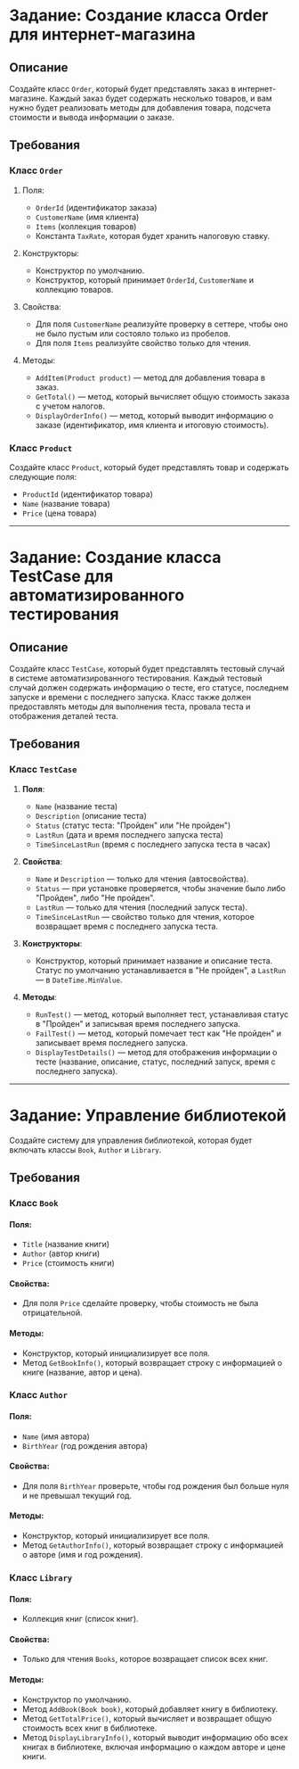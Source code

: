 ﻿# Задание: Создание класса Order для интернет-магазина

## Описание
Создайте класс `Order`, который будет представлять заказ в интернет-магазине. 
Каждый заказ будет содержать несколько товаров, и вам нужно будет реализовать методы для добавления товара, 
подсчета стоимости и вывода информации о заказе.

## Требования

### Класс `Order`
1. Поля:
   - `OrderId` (идентификатор заказа)
   - `CustomerName` (имя клиента)
   - `Items` (коллекция товаров)
   - Константа `TaxRate`, которая будет хранить налоговую ставку.

2. Конструкторы:
   - Конструктор по умолчанию.
   - Конструктор, который принимает `OrderId`, `CustomerName` и коллекцию товаров.

3. Свойства:
   - Для поля `CustomerName` реализуйте проверку в сеттере, чтобы оно не было пустым или состояло только из пробелов.
   - Для поля `Items` реализуйте свойство только для чтения.

4. Методы:
   - `AddItem(Product product)` — метод для добавления товара в заказ.
   - `GetTotal()` — метод, который вычисляет общую стоимость заказа с учетом налогов.
   - `DisplayOrderInfo()` — метод, который выводит информацию о заказе (идентификатор, имя клиента и итоговую стоимость).

### Класс `Product`
Создайте класс `Product`, который будет представлять товар и содержать следующие поля:
   - `ProductId` (идентификатор товара)
   - `Name` (название товара)
   - `Price` (цена товара)


-------------------------------------------------------------------------------------------------------------------------- 

# Задание: Создание класса TestCase для автоматизированного тестирования

## Описание
Создайте класс `TestCase`, который будет представлять тестовый случай в системе автоматизированного тестирования. Каждый тестовый случай должен содержать информацию о тесте, его статусе, последнем запуске и времени с последнего запуска. Класс также должен предоставлять методы для выполнения теста, провала теста и отображения деталей теста.

## Требования

### Класс `TestCase`
1. **Поля**:
   - `Name` (название теста)
   - `Description` (описание теста)
   - `Status` (статус теста: "Пройден" или "Не пройден")
   - `LastRun` (дата и время последнего запуска теста)
   - `TimeSinceLastRun` (время с последнего запуска теста в часах)

2. **Свойства**:
   - `Name` и `Description` — только для чтения (автосвойства).
   - `Status` — при установке проверяется, чтобы значение было либо "Пройден", либо "Не пройден".
   - `LastRun` — только для чтения (последний запуск теста).
   - `TimeSinceLastRun` — свойство только для чтения, которое возвращает время с последнего запуска теста.

3. **Конструкторы**:
   - Конструктор, который принимает название и описание теста. Статус по умолчанию устанавливается в "Не пройден", а `LastRun` — в `DateTime.MinValue`.

4. **Методы**:
   - `RunTest()` — метод, который выполняет тест, устанавливая статус в "Пройден" и записывая время последнего запуска.
   - `FailTest()` — метод, который помечает тест как "Не пройден" и записывает время последнего запуска.
   - `DisplayTestDetails()` — метод для отображения информации о тесте (название, описание, статус, последний запуск, время с последнего запуска).

-------------------------------------------------------------------------------------------------------------------------- 

# Задание: Управление библиотекой

Создайте систему для управления библиотекой, которая будет включать классы `Book`, `Author` и `Library`.

## Требования

### Класс `Book`

#### Поля:
- `Title` (название книги)
- `Author` (автор книги)
- `Price` (стоимость книги)

#### Свойства:
- Для поля `Price` сделайте проверку, чтобы стоимость не была отрицательной.

#### Методы:
- Конструктор, который инициализирует все поля.
- Метод `GetBookInfo()`, который возвращает строку с информацией о книге (название, автор и цена).

### Класс `Author`

#### Поля:
- `Name` (имя автора)
- `BirthYear` (год рождения автора)

#### Свойства:
- Для поля `BirthYear` проверьте, чтобы год рождения был больше нуля и не превышал текущий год.

#### Методы:
- Конструктор, который инициализирует все поля.
- Метод `GetAuthorInfo()`, который возвращает строку с информацией о авторе (имя и год рождения).

### Класс `Library`

#### Поля:
- Коллекция книг (список книг).

#### Свойства:
- Только для чтения `Books`, которое возвращает список всех книг.

#### Методы:
- Конструктор по умолчанию.
- Метод `AddBook(Book book)`, который добавляет книгу в библиотеку.
- Метод `GetTotalPrice()`, который вычисляет и возвращает общую стоимость всех книг в библиотеке.
- Метод `DisplayLibraryInfo()`, который выводит информацию обо всех книгах в библиотеке, включая информацию о каждом авторе и цене книги.
